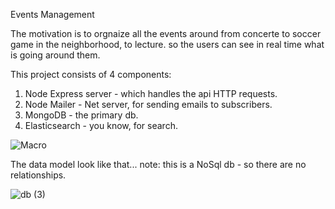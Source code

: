 Events Management

The motivation is to orgnaize all the events around from concerte to soccer game in the neighborhood,
to lecture. so the users can see in real time what is going around them.


This project consists of 4 components: 
1) Node Express server -  which handles the api HTTP requests.
2) Node Mailer - Net server, for sending emails to subscribers.
3) MongoDB - the primary db.
4) Elasticsearch - you know, for search.




![Macro](https://user-images.githubusercontent.com/50877112/68336539-4b5c3180-00e7-11ea-8d4b-5b1f9e688b99.jpg)

The data model look like that... 
note: this is a NoSql db - so there are no relationships.

![db (3)](https://user-images.githubusercontent.com/50877112/68337739-d2120e00-00e9-11ea-92aa-50ad8d9bcb8e.jpg)


